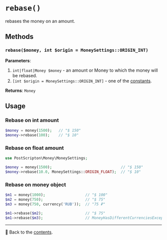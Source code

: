 # `rebase()`

rebases the money on an amount.

## Methods

### `rebase($money, int $origin = MoneySettings::ORIGIN_INT)`
**Parameters**:
1. `int|float|Money $money` - an amount or Money to which the money will be rebased.
2. `[int $origin = MoneySettings::ORIGIN_INT]` - one of the [constants](/docs/02_Settings/origin.md#constants).

**Returns**: `Money`

## Usage

### Rebase on int amount

```php
$money = money(1500);   // "$ 150"
$money->rebase(100);    // "$ 10"
```

### Rebase on float amount

```php
use PostScripton\Money\MoneySettings;

$money = money(1500);                               // "$ 150"
$money->rebase(10.0, MoneySettings::ORIGIN_FLOAT);  // "$ 10"
```

### Rebase on money object

```php
$m1 = money(1000);                  // "$ 100"
$m2 = money(750);                   // "$ 75"
$m3 = money(750, currency('RUB'));  // "75 ₽"

$m1->rebase($m2);                   // "$ 75"
$m1->rebase($m3);                   // MoneyHasDifferentCurrenciesException
```

---

📌 Back to the [contents](/README.md#table-of-contents).